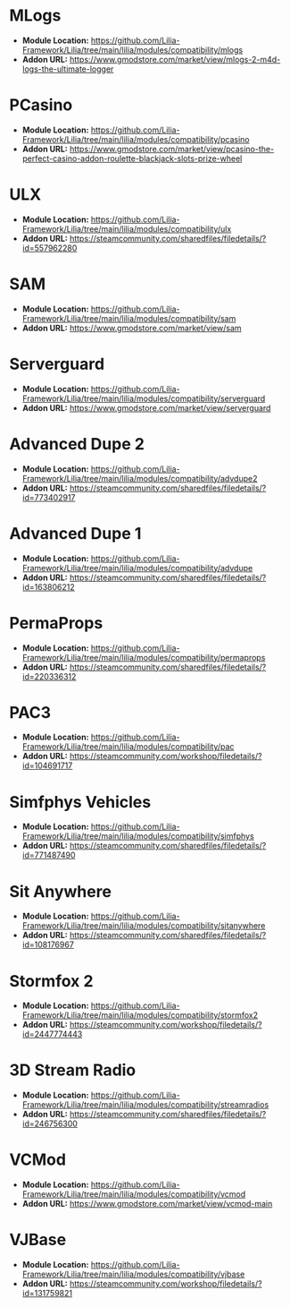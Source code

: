 #  MLogs

- **Module Location:** https://github.com/Lilia-Framework/Lilia/tree/main/lilia/modules/compatibility/mlogs
- **Addon URL:** https://www.gmodstore.com/market/view/mlogs-2-m4d-logs-the-ultimate-logger

# PCasino

- **Module Location:** https://github.com/Lilia-Framework/Lilia/tree/main/lilia/modules/compatibility/pcasino
- **Addon URL:** https://www.gmodstore.com/market/view/pcasino-the-perfect-casino-addon-roulette-blackjack-slots-prize-wheel

#  ULX

- **Module Location:** https://github.com/Lilia-Framework/Lilia/tree/main/lilia/modules/compatibility/ulx 
- **Addon URL:** https://steamcommunity.com/sharedfiles/filedetails/?id=557962280

#  SAM

- **Module Location:** https://github.com/Lilia-Framework/Lilia/tree/main/lilia/modules/compatibility/sam 
- **Addon URL:** https://www.gmodstore.com/market/view/sam

#  Serverguard

- **Module Location:** https://github.com/Lilia-Framework/Lilia/tree/main/lilia/modules/compatibility/serverguard 
- **Addon URL:** https://www.gmodstore.com/market/view/serverguard

#  Advanced Dupe 2

- **Module Location:** https://github.com/Lilia-Framework/Lilia/tree/main/lilia/modules/compatibility/advdupe2 
- **Addon URL:** https://steamcommunity.com/sharedfiles/filedetails/?id=773402917

#  Advanced Dupe 1

- **Module Location:** https://github.com/Lilia-Framework/Lilia/tree/main/lilia/modules/compatibility/advdupe
- **Addon URL:** https://steamcommunity.com/sharedfiles/filedetails/?id=163806212

#  PermaProps

- **Module Location:** https://github.com/Lilia-Framework/Lilia/tree/main/lilia/modules/compatibility/permaprops 
- **Addon URL:** https://steamcommunity.com/sharedfiles/filedetails/?id=220336312

#  PAC3

- **Module Location:** https://github.com/Lilia-Framework/Lilia/tree/main/lilia/modules/compatibility/pac 
- **Addon URL:** https://steamcommunity.com/workshop/filedetails/?id=104691717

#  Simfphys Vehicles

- **Module Location:** https://github.com/Lilia-Framework/Lilia/tree/main/lilia/modules/compatibility/simfphys 
- **Addon URL:** https://steamcommunity.com/sharedfiles/filedetails/?id=771487490

#  Sit Anywhere

- **Module Location:** https://github.com/Lilia-Framework/Lilia/tree/main/lilia/modules/compatibility/sitanywhere 
- **Addon URL:** https://steamcommunity.com/sharedfiles/filedetails/?id=108176967

#  Stormfox 2

- **Module Location:** https://github.com/Lilia-Framework/Lilia/tree/main/lilia/modules/compatibility/stormfox2 
- **Addon URL:** https://steamcommunity.com/workshop/filedetails/?id=2447774443

# 3D Stream Radio

- **Module Location:** https://github.com/Lilia-Framework/Lilia/tree/main/lilia/modules/compatibility/streamradios 
- **Addon URL:** https://steamcommunity.com/sharedfiles/filedetails/?id=246756300

#  VCMod

- **Module Location:** https://github.com/Lilia-Framework/Lilia/tree/main/lilia/modules/compatibility/vcmod 
- **Addon URL:** https://www.gmodstore.com/market/view/vcmod-main

#  VJBase

- **Module Location:** https://github.com/Lilia-Framework/Lilia/tree/main/lilia/modules/compatibility/vjbase 
- **Addon URL:** https://steamcommunity.com/workshop/filedetails/?id=131759821

